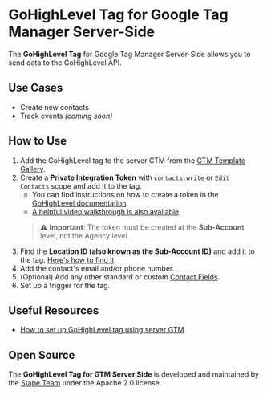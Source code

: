 # GoHighLevel Tag for Google Tag Manager Server-Side

The **GoHighLevel Tag** for Google Tag Manager Server-Side allows you to send data to the GoHighLevel API.

## Use Cases

- Create new contacts
- Track events _(coming soon)_

## How to Use

1. Add the GoHighLevel tag to the server GTM from the [GTM Template Gallery](https://tagmanager.google.com/gallery/#/owners/stape-io/templates/gohighlevel-tag).
2. Create a **Private Integration Token** with `contacts.write` or `Edit Contacts` scope and add it to the tag.
    - You can find instructions on how to create a token in the [GoHighLevel documentation](https://marketplace.gohighlevel.com/docs/Authorization/PrivateIntegrationsToken/#how-do-i-manage-private-integrations).
    - [A helpful video walkthrough is also available](https://youtu.be/ssDO6tz6b1w).
    > ⚠️ **Important**: The token must be created at the **Sub-Account** level, not the Agency level.
3. Find the **Location ID (also known as the Sub-Account ID)** and add it to the tag. [Here's how to find it](https://help.gohighlevel.com/support/solutions/articles/48001204848-how-do-i-find-my-client-s-location-id-).
4. Add the contact's email and/or phone number.
5. (Optional) Add any other standard or custom [Contact Fields](https://marketplace.gohighlevel.com/docs/ghl/contacts/create-contact/#request).
6.  Set up a trigger for the tag.

## Useful Resources
- [How to set up GoHighLevel tag using server GTM](https://stape.io/blog/gohighlevel-gtm-tag-setup)

## Open Source

The **GoHighLevel Tag for GTM Server Side** is developed and maintained by the [Stape Team](https://stape.io/) under the Apache 2.0 license.

